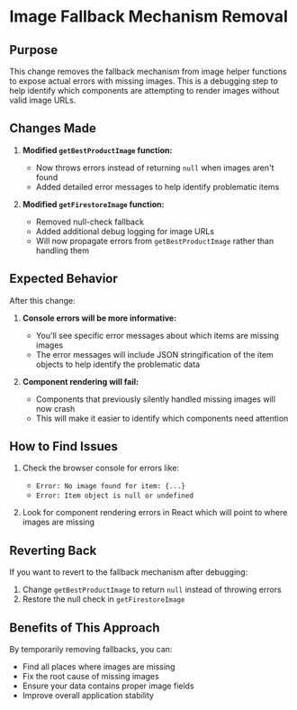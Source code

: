 # Image Fallback Mechanism Removal

## Purpose

This change removes the fallback mechanism from image helper functions to expose actual errors with missing images. This is a debugging step to help identify which components are attempting to render images without valid image URLs.

## Changes Made

1. **Modified `getBestProductImage` function:**
   - Now throws errors instead of returning `null` when images aren't found
   - Added detailed error messages to help identify problematic items

2. **Modified `getFirestoreImage` function:**
   - Removed null-check fallback
   - Added additional debug logging for image URLs
   - Will now propagate errors from `getBestProductImage` rather than handling them

## Expected Behavior

After this change:

1. **Console errors will be more informative:**
   - You'll see specific error messages about which items are missing images
   - The error messages will include JSON stringification of the item objects to help identify the problematic data

2. **Component rendering will fail:**
   - Components that previously silently handled missing images will now crash
   - This will make it easier to identify which components need attention

## How to Find Issues

1. Check the browser console for errors like:
   - `Error: No image found for item: {...}`
   - `Error: Item object is null or undefined`

2. Look for component rendering errors in React which will point to where images are missing

## Reverting Back

If you want to revert to the fallback mechanism after debugging:

1. Change `getBestProductImage` to return `null` instead of throwing errors
2. Restore the null check in `getFirestoreImage`

## Benefits of This Approach

By temporarily removing fallbacks, you can:
- Find all places where images are missing
- Fix the root cause of missing images
- Ensure your data contains proper image fields
- Improve overall application stability
